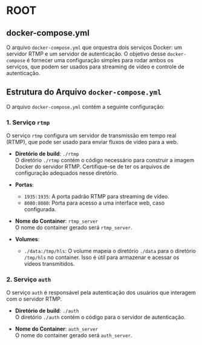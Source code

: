 # ROOT

## docker-compose.yml

O arquivo `docker-compose.yml` que orquestra dois serviços Docker: um servidor RTMP e um servidor de autenticação. O objetivo desse `docker-compose` é fornecer uma configuração simples para rodar ambos os serviços, que podem ser usados para streaming de vídeo e controle de autenticação.

## Estrutura do Arquivo `docker-compose.yml`

O arquivo `docker-compose.yml` contém a seguinte configuração:

### 1. Serviço `rtmp`

O serviço `rtmp` configura um servidor de transmissão em tempo real (RTMP), que pode ser usado para enviar fluxos de vídeo para a web.

- **Diretório de build**: `./rtmp`  
  O diretório `./rtmp` contém o código necessário para construir a imagem Docker do servidor RTMP. Certifique-se de ter os arquivos de configuração adequados nesse diretório.
  
- **Portas**:
  - `1935:1935`: A porta padrão RTMP para streaming de vídeo.
  - `8080:8080`: Porta para acesso a uma interface web, caso configurada.
  
- **Nome do Container**: `rtmp_server`  
  O nome do container gerado será `rtmp_server`.

- **Volumes**: 
  - `./data:/tmp/hls`: O volume mapeia o diretório `./data` para o diretório `/tmp/hls` no container. Isso é útil para armazenar e acessar os vídeos transmitidos.

### 2. Serviço `auth`

O serviço `auth` é responsável pela autenticação dos usuários que interagem com o servidor RTMP.

- **Diretório de build**: `./auth`  
  O diretório `./auth` contém o código para o servidor de autenticação.

- **Nome do Container**: `auth_server`  
  O nome do container gerado será `auth_server`.

